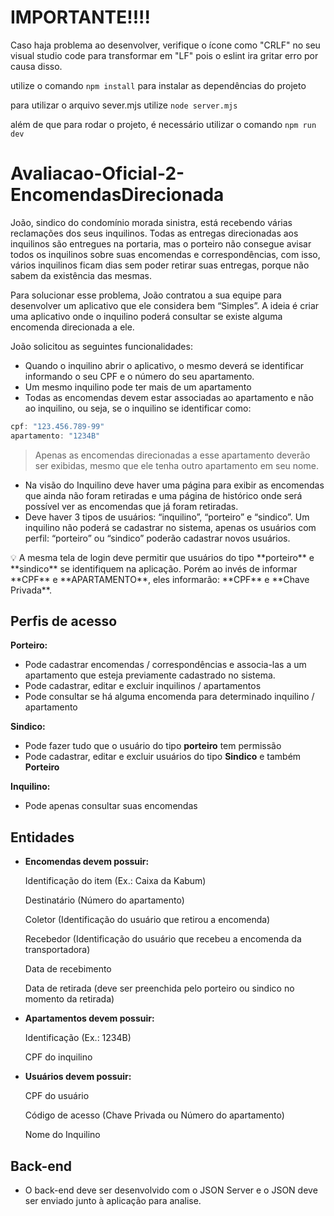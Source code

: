 # IMPORTANTE!!!!
Caso haja problema ao desenvolver, verifique o ícone como "CRLF" no seu visual studio code para transformar em "LF" pois o eslint ira gritar erro por causa disso.

utilize o comando `npm install` para instalar as dependências do projeto

para utilizar o arquivo sever.mjs utilize `node server.mjs`

além de que para rodar o projeto, é necessário utilizar o comando `npm run dev`

# Avaliacao-Oficial-2-EncomendasDirecionada
João, sindico do condomínio morada sinistra, está recebendo várias reclamações dos seus inquilinos. Todas as entregas direcionadas aos inquilinos são entregues na portaria, mas o porteiro não consegue avisar todos os inquilinos sobre suas encomendas e correspondências, com isso, vários inquilinos ficam dias sem poder retirar suas entregas, porque não sabem da existência das mesmas.

Para solucionar esse problema, João contratou a sua equipe para desenvolver um aplicativo que ele considera bem “Simples”. A ideia é criar uma aplicativo onde o inquilino poderá consultar se existe alguma encomenda direcionada a ele.

João solicitou as seguintes funcionalidades:

- Quando o inquilino abrir o aplicativo, o mesmo deverá se identificar informando o seu CPF e o número do seu apartamento.
- Um mesmo inquilino pode ter mais de um apartamento
- Todas as encomendas devem estar associadas ao apartamento e não ao inquilino, ou seja, se o inquilino se identificar como:

```java
cpf: "123.456.789-99"
apartamento: "1234B"
```

> Apenas as encomendas direcionadas a esse apartamento deverão ser exibidas, mesmo que ele tenha outro apartamento em seu nome.
>
- Na visão do Inquilino deve haver uma página para exibir as encomendas que ainda não foram retiradas e uma página de histórico onde será possível ver as encomendas que já foram retiradas.
- Deve haver 3 tipos de usuários: “inquilino”, “porteiro” e “sindico”. Um inquilino não poderá se cadastrar no sistema, apenas os usuários com perfil: “porteiro” ou “sindico” poderão cadastrar novos usuários.

<aside>
💡 A mesma tela de login deve permitir que usuários do tipo **porteiro** e **sindico** se identifiquem na aplicação. Porém ao invés de informar **CPF** e **APARTAMENTO**, eles informarão: **CPF** e **Chave Privada**.

</aside>

## Perfis de acesso

**Porteiro:**

- Pode cadastrar encomendas / correspondências e associa-las a um apartamento que esteja previamente cadastrado no sistema.
- Pode cadastrar, editar e excluir inquilinos / apartamentos
- Pode consultar se há alguma encomenda para determinado inquilino / apartamento

**Sindico:**

- Pode fazer tudo que o usuário do tipo **porteiro** tem permissão
- Pode cadastrar, editar e excluir usuários do tipo **Sindico** e também **Porteiro**

**Inquilino:**

- Pode apenas consultar suas encomendas

## Entidades

- **Encomendas devem possuir:**

    Identificação do item (Ex.: Caixa da Kabum)

    Destinatário (Número do apartamento)

    Coletor (Identificação do usuário que retirou a encomenda)

    Recebedor (Identificação do usuário que recebeu a encomenda da transportadora)

    Data de recebimento

    Data de retirada (deve ser preenchida pelo porteiro ou sindico no momento da retirada)

- **Apartamentos devem possuir:**

    Identificação (Ex.: 1234B)

    CPF do inquilino

- **Usuários devem possuir:**

    CPF do usuário

    Código de acesso (Chave Privada ou Número do apartamento)

    Nome do Inquilino


## Back-end

- O back-end deve ser desenvolvido com o JSON Server e o JSON deve ser enviado junto à aplicação para analise.
